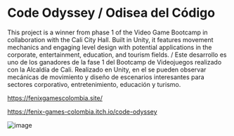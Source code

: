 # Code Odyssey / Odisea del Código

This project is a winner from phase 1 of the Video Game Bootcamp in collaboration with the Cali City Hall. Built in Unity, it features movement mechanics and engaging level design with potential applications in the corporate, entertainment, education, and tourism fields. / Este desarrollo es uno de los ganadores de la fase 1 del Bootcamp de Videojuegos realizado con la Alcaldía de Cali. Realizado en Unity, en el se pueden observar mecánicas de movimiento y diseño de escenarios interesantes para sectores corporativo, entretenimiento, educación y turismo.

https://fenixgamescolombia.site/

https://fenix-games-colombia.itch.io/code-odyssey

![image](https://github.com/user-attachments/assets/a52bd101-da5b-4e63-a80a-4365ef72301c)
